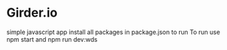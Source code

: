 # Girder.io
simple javascript app 
install all packages in package.json to run
To run use npm start and npm run dev:wds
